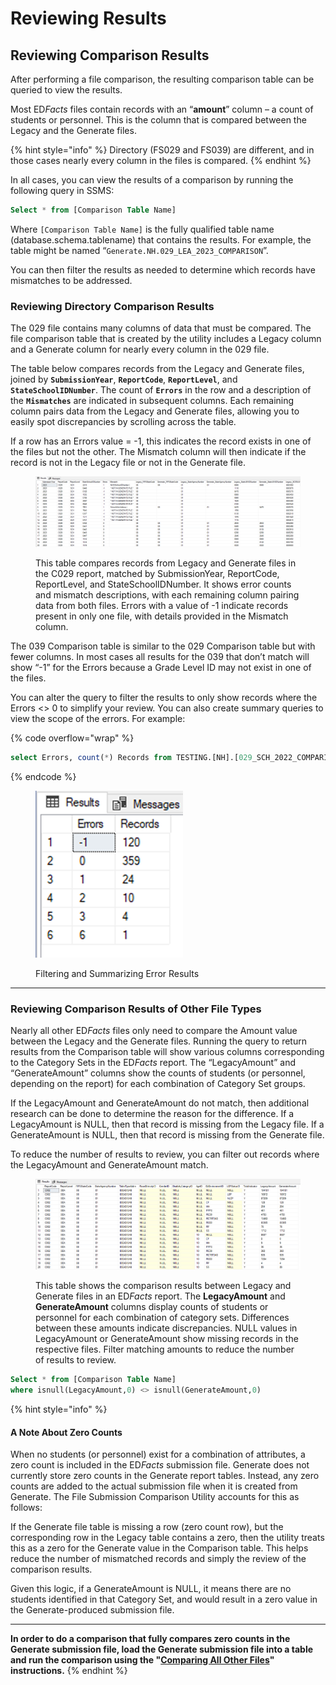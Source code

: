 # Reviewing Results

## Reviewing Comparison Results

After performing a file comparison, the resulting comparison table can be queried to view the results.

Most E&#x44;_&#x46;acts_ files contain records with an “**amount**” column – a count of students or personnel. This is the column that is compared between the Legacy and the Generate files.&#x20;

{% hint style="info" %}
Directory (FS029 and FS039) are different, and in those cases nearly every column in the files is compared.
{% endhint %}

In all cases, you can view the results of a comparison by running the following query in SSMS:

```sql
Select * from [Comparison Table Name]
```

Where `[Comparison Table Name]` is the fully qualified table name (database.schema.tablename) that contains the results. For example, the table might be named “`Generate.NH.029_LEA_2023_COMPARISON`”.

You can then filter the results as needed to determine which records have mismatches to be addressed.

### Reviewing Directory Comparison Results

The 029 file contains many columns of data that must be compared. The file comparison table that is created by the utility includes a Legacy column and a Generate column for nearly every column in the 029 file.

The table below compares records from the Legacy and Generate files, joined by **`SubmissionYear`**, **`ReportCode`**, **`ReportLevel`**, and **`StateSchoolIDNumber`**. The count of **`Errors`** in the row and a description of the **`Mismatches`** are indicated in subsequent columns. Each remaining column pairs data from the Legacy and Generate files, allowing you to easily spot discrepancies by scrolling across the table.

If a row has an Errors value = -1, this indicates the record exists in one of the files but not the other.  The Mismatch column will then indicate if the record is not in the Legacy file or not in the Generate file.

<div data-full-width="false"><figure><img src="../../../.gitbook/assets/File Comparison C029 SCH (1).PNG" alt="A table comparing records from Legacy and Generate files in the C029 report, including columns for SubmissionYear, ReportCode, ReportLevel, StateSchoolIDNumber, Errors, Mismatch, and various Legacy and Generate file columns. Errors marked as -1 indicate records present in only one file, with the Mismatch column specifying whether the record is missing from the Legacy or Generate file."><figcaption><p>This table compares records from Legacy and Generate files in the C029 report, matched by SubmissionYear, ReportCode, ReportLevel, and StateSchoolIDNumber. It shows error counts and mismatch descriptions, with each remaining column pairing data from both files. Errors with a value of -1 indicate records present in only one file, with details provided in the Mismatch column.</p></figcaption></figure></div>

The 039 Comparison table is similar to the 029 Comparison table but with fewer columns.  In most cases all results for the 039 that don’t match will show “-1” for the Errors because a Grade Level ID may not exist in one of the files.

You can alter the query to filter the results to only show records where the Errors <> 0 to simplify your review.  You can also create summary queries to view the scope of the errors.  For example:

{% code overflow="wrap" %}
```sql
select Errors, count(*) Records from TESTING.[NH].[029_SCH_2022_COMPARISON] group by Errors order by Errors
```
{% endcode %}

<figure><img src="../../../.gitbook/assets/image (215).png" alt="A table showing a summary of error records, with columns for Errors and Records. The table lists different error values (-1, 0, 1, 2, 3, 6) alongside their respective record counts, illustrating the distribution of errors in the dataset."><figcaption><p>Filtering and Summarizing Error Results</p></figcaption></figure>

***

### Reviewing Comparison Results of Other File Types

Nearly all other E&#x44;_&#x46;acts_ files only need to compare the Amount value between the Legacy and the Generate files.  Running the query to return results from the Comparison table will show various columns corresponding to the Category Sets in the E&#x44;_&#x46;acts_ report.  The “LegacyAmount” and “GenerateAmount” columns show the counts of students (or personnel, depending on the report) for each combination of Category Set groups.

&#x20;If the LegacyAmount and GenerateAmount do not match, then additional research can be done to determine the reason for the difference.  If a LegacyAmount is NULL, then that record is missing from the Legacy file.  If a GenerateAmount is NULL, then that record is missing from the Generate file.

To reduce the number of results to review, you can filter out records where the LegacyAmount and GenerateAmount match.

<figure><img src="../../../.gitbook/assets/File Comparison C002 SEA (1).PNG" alt="A table displaying comparison results between Legacy and Generate files in an EDFacts report. The columns include various IDs and amounts, with some columns showing NULL values and others showing counts. The LegacyAmount and GenerateAmount columns highlight counts of students or personnel for each category combination, indicating discrepancies where values differ."><figcaption><p>This table shows the comparison results between Legacy and Generate files in an ED<em>Facts</em> report. The <strong>LegacyAmount</strong> and <strong>GenerateAmount</strong> columns display counts of students or personnel for each combination of category sets. Differences between these amounts indicate discrepancies. NULL values in LegacyAmount or GenerateAmount show missing records in the respective files. Filter matching amounts to reduce the number of results to review.</p></figcaption></figure>

```sql
Select * from [Comparison Table Name] 
where isnull(LegacyAmount,0) <> isnull(GenerateAmount,0)
```

{% hint style="info" %}
#### A Note About Zero Counts

When no students (or personnel) exist for a combination of attributes, a zero count is included in the E&#x44;_&#x46;acts_ submission file.  Generate does not currently store zero counts in the Generate report tables. Instead, any zero counts are added to the actual submission file when it is created from Generate. The File Submission Comparison Utility accounts for this as follows:

If the Generate file table is missing a row (zero count row), but the corresponding row in the Legacy table contains a zero, then the utility treats this as a zero for the Generate value in the Comparison table.  This helps reduce the number of mismatched records and simply the review of the comparison results.

Given this logic, if a GenerateAmount is NULL, it means there are no students identified in that Category Set, and would result in a zero value in the Generate-produced submission file.

***

**In order to do a comparison that fully compares zero counts in the Generate submission file, load the Generate submission file into a table and run the comparison using the "**[**Comparing All Other Files**](run-the-file-comparison.md#comparing-all-other-files)**" instructions.**
{% endhint %}

